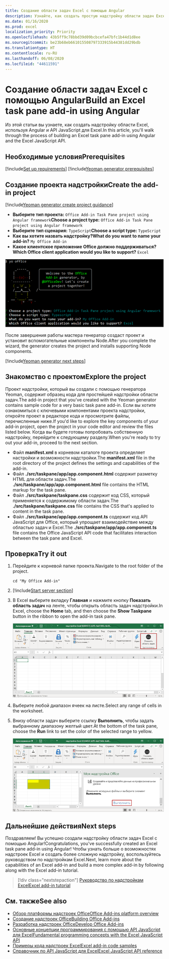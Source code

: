 ```yaml
---
title: Создание области задач Excel с помощью Angular
description: Узнайте, как создать простую надстройку области задач Excel, используя API JS для Office и Angular.
ms.date: 01/16/2020
ms.prod: excel
localization_priority: Priority
ms.openlocfilehash: 43b5ff9c78bbd39d09bcbcefa47bfc1b44d1d8ee
ms.sourcegitcommit: be23b68eb661015508797333915b44381dd29bdb
ms.translationtype: HT
ms.contentlocale: ru-RU
ms.lasthandoff: 06/08/2020
ms.locfileid: "44611591"
---
```

# <a name="build-an-excel-task-pane-add-in-using-angular"></a><span data-ttu-id="92ddb-103">Создание области задач Excel с помощью Angular</span><span class="sxs-lookup"><span data-stu-id="92ddb-103">Build an Excel task pane add-in using Angular</span></span>

<span data-ttu-id="92ddb-104">Из этой статьи вы узнаете, как создать надстройку области Excel, используя Angular и API JavaScript для Excel.</span><span class="sxs-lookup"><span data-stu-id="92ddb-104">In this article, you'll walk through the process of building an Excel task pane add-in using Angular and the Excel JavaScript API.</span></span>

## <a name="prerequisites"></a><span data-ttu-id="92ddb-105">Необходимые условия</span><span class="sxs-lookup"><span data-stu-id="92ddb-105">Prerequisites</span></span>

[!include[Set up requirements](../includes/set-up-dev-environment-beforehand.md)]
[!include[Yeoman generator prerequisites](../includes/quickstart-yo-prerequisites.md)]

## <a name="create-the-add-in-project"></a><span data-ttu-id="92ddb-106">Создание проекта надстройки</span><span class="sxs-lookup"><span data-stu-id="92ddb-106">Create the add-in project</span></span>

[!include[Yeoman generator create project guidance](../includes/yo-office-command-guidance.md)]

- <span data-ttu-id="92ddb-107">**Выберите тип проекта:** `Office Add-in Task Pane project using Angular framework`</span><span class="sxs-lookup"><span data-stu-id="92ddb-107">**Choose a project type:** `Office Add-in Task Pane project using Angular framework`</span></span>
- <span data-ttu-id="92ddb-108">**Выберите тип сценария:** `TypeScript`</span><span class="sxs-lookup"><span data-stu-id="92ddb-108">**Choose a script type:** `TypeScript`</span></span>
- <span data-ttu-id="92ddb-109">**Как вы хотите назвать надстройку?**</span><span class="sxs-lookup"><span data-stu-id="92ddb-109">**What do you want to name your add-in?**</span></span> `My Office Add-in`
- <span data-ttu-id="92ddb-110">**Какое клиентское приложение Office должно поддерживаться?**</span><span class="sxs-lookup"><span data-stu-id="92ddb-110">**Which Office client application would you like to support?**</span></span> `Excel`

![Генератор Yeoman](../images/yo-office-excel-angular-2.png)

<span data-ttu-id="92ddb-112">После завершения работы мастера генератор создаст проект и установит вспомогательные компоненты Node.</span><span class="sxs-lookup"><span data-stu-id="92ddb-112">After you complete the wizard, the generator creates the project and installs supporting Node components.</span></span>

[!include[Yeoman generator next steps](../includes/yo-office-next-steps.md)]

## <a name="explore-the-project"></a><span data-ttu-id="92ddb-113">Знакомство с проектом</span><span class="sxs-lookup"><span data-stu-id="92ddb-113">Explore the project</span></span>

<span data-ttu-id="92ddb-114">Проект надстройки, который вы создали с помощью генератора Yeoman, содержит образец кода для простейшей надстройки области задач.</span><span class="sxs-lookup"><span data-stu-id="92ddb-114">The add-in project that you've created with the Yeoman generator contains sample code for a very basic task pane add-in.</span></span> <span data-ttu-id="92ddb-115">Если вы хотите ознакомиться с ключевыми компонентами проекта надстройки, откройте проект в редакторе кода и просмотрите файлы, перечисленные ниже.</span><span class="sxs-lookup"><span data-stu-id="92ddb-115">If you'd like to explore the key components of your add-in project, open the project in your code editor and review the files listed below.</span></span> <span data-ttu-id="92ddb-116">Когда вы будете готовы попробовать собственную надстройку, перейдите к следующему разделу.</span><span class="sxs-lookup"><span data-stu-id="92ddb-116">When you're ready to try out your add-in, proceed to the next section.</span></span>

- <span data-ttu-id="92ddb-117">Файл **manifest.xml** в корневом каталоге проекта определяет настройки и возможности надстройки.</span><span class="sxs-lookup"><span data-stu-id="92ddb-117">The **manifest.xml** file in the root directory of the project defines the settings and capabilities of the add-in.</span></span>
- <span data-ttu-id="92ddb-118">Файл **./src/taskpane/app/app.component.html** содержит разметку HTML для области задач.</span><span class="sxs-lookup"><span data-stu-id="92ddb-118">The **./src/taskpane/app/app.component.html** file contains the HTML markup for the task pane.</span></span>
- <span data-ttu-id="92ddb-119">Файл **./src/taskpane/taskpane.css** содержит код CSS, который применяется к содержимому области задач.</span><span class="sxs-lookup"><span data-stu-id="92ddb-119">The **./src/taskpane/taskpane.css** file contains the CSS that's applied to content in the task pane.</span></span>
- <span data-ttu-id="92ddb-120">Файл **./src/taskpane/app/app.component.ts** содержит код API JavaScript для Office, который упрощает взаимодействие между областью задач и Excel.</span><span class="sxs-lookup"><span data-stu-id="92ddb-120">The **./src/taskpane/app/app.component.ts** file contains the Office JavaScript API code that facilitates interaction between the task pane and Excel.</span></span>

## <a name="try-it-out"></a><span data-ttu-id="92ddb-121">Проверка</span><span class="sxs-lookup"><span data-stu-id="92ddb-121">Try it out</span></span>

1. <span data-ttu-id="92ddb-122">Перейдите к корневой папке проекта.</span><span class="sxs-lookup"><span data-stu-id="92ddb-122">Navigate to the root folder of the project.</span></span>

    ```command&nbsp;line
    cd "My Office Add-in"
    ```

2. [!include[Start server section](../includes/quickstart-yo-start-server-excel.md)] 

3. <span data-ttu-id="92ddb-123">В Excel выберите вкладку **Главная** и нажмите кнопку **Показать область задач** на ленте, чтобы открыть область задач надстройки.</span><span class="sxs-lookup"><span data-stu-id="92ddb-123">In Excel, choose the **Home** tab, and then choose the **Show Taskpane** button in the ribbon to open the add-in task pane.</span></span>

    ![Кнопка надстройки Excel](../images/excel-quickstart-addin-3b.png)

4. <span data-ttu-id="92ddb-125">Выберите любой диапазон ячеек на листе.</span><span class="sxs-lookup"><span data-stu-id="92ddb-125">Select any range of cells in the worksheet.</span></span>

5. <span data-ttu-id="92ddb-126">Внизу области задач выберите ссылку **Выполнить**, чтобы задать выбранному диапазону желтый цвет.</span><span class="sxs-lookup"><span data-stu-id="92ddb-126">At the bottom of the task pane, choose the **Run** link to set the color of the selected range to yellow.</span></span>

    ![Надстройка Excel](../images/excel-quickstart-addin-3c.png)

## <a name="next-steps"></a><span data-ttu-id="92ddb-128">Дальнейшие действия</span><span class="sxs-lookup"><span data-stu-id="92ddb-128">Next steps</span></span>

<span data-ttu-id="92ddb-129">Поздравляем! Вы успешно создали надстройку области задач Excel с помощью Angular!</span><span class="sxs-lookup"><span data-stu-id="92ddb-129">Congratulations, you've successfully created an Excel task pane add-in using Angular!</span></span> <span data-ttu-id="92ddb-130">Чтобы узнать больше о возможностях надстроек Excel и создать более сложную надстройку, воспользуйтесь руководством по надстройкам Excel.</span><span class="sxs-lookup"><span data-stu-id="92ddb-130">Next, learn more about the capabilities of an Excel add-in and build a more complex add-in by following along with the Excel add-in tutorial.</span></span>

> [!div class="nextstepaction"]
> [<span data-ttu-id="92ddb-131">Руководство по надстройкам Excel</span><span class="sxs-lookup"><span data-stu-id="92ddb-131">Excel add-in tutorial</span></span>](../tutorials/excel-tutorial.md)

## <a name="see-also"></a><span data-ttu-id="92ddb-132">См. также</span><span class="sxs-lookup"><span data-stu-id="92ddb-132">See also</span></span>

* [<span data-ttu-id="92ddb-133">Обзор платформы надстроек Office</span><span class="sxs-lookup"><span data-stu-id="92ddb-133">Office Add-ins platform overview</span></span>](../overview/office-add-ins.md)
* [<span data-ttu-id="92ddb-134">Создание надстроек Office</span><span class="sxs-lookup"><span data-stu-id="92ddb-134">Building Office Add-ins</span></span>](../overview/office-add-ins-fundamentals.md)
* [<span data-ttu-id="92ddb-135">Разработка надстроек Office</span><span class="sxs-lookup"><span data-stu-id="92ddb-135">Develop Office Add-ins</span></span>](../develop/develop-overview.md)
* [<span data-ttu-id="92ddb-136">Основные концепции программирования с помощью API JavaScript для Excel</span><span class="sxs-lookup"><span data-stu-id="92ddb-136">Fundamental programming concepts with the Excel JavaScript API</span></span>](../excel/excel-add-ins-core-concepts.md)
* [<span data-ttu-id="92ddb-137">Примеры кода надстроек Excel</span><span class="sxs-lookup"><span data-stu-id="92ddb-137">Excel add-in code samples</span></span>](https://developer.microsoft.com/office/gallery/?filterBy=Samples,Excel)
* [<span data-ttu-id="92ddb-138">Справочник по API JavaScript для Excel</span><span class="sxs-lookup"><span data-stu-id="92ddb-138">Excel JavaScript API reference</span></span>](../reference/overview/excel-add-ins-reference-overview.md)

